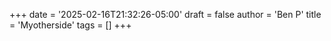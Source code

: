 +++
date = '2025-02-16T21:32:26-05:00'
draft = false
author = 'Ben P'
title = 'Myotherside'
tags = []
+++
